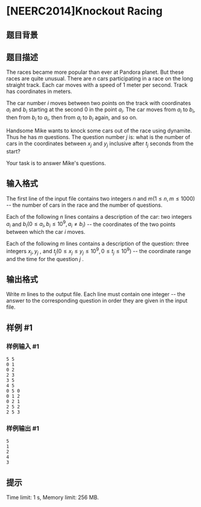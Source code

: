 # [NEERC2014]Knockout Racing

## 题目背景



## 题目描述



The races became more popular than ever at Pandora planet. But these races are quite unusual. There are $n$ cars participating in a race on the long straight track. Each car moves with a speed of $1$ meter per second. Track has coordinates in meters.

The car number $i$ moves between two points on the track with coordinates $a_{i}$ and $b_{i}$ starting at the second $0$ in the point $a_{i}.$ The car moves from $a_{i}$ to $b_{i},$ then from $b_{i}$ to $a_{i},$ then from $a_{i}$ to $b_{i}$ again, and so on.

Handsome Mike wants to knock some cars out of the race using dynamite. Thus he has $m$ questions. The question number $j$ is: what is the number of cars in the coordinates between $x_{j}$ and $y_{j}$ inclusive after $t_{j}$ seconds from the start?

Your task is to answer Mike's questions.



## 输入格式



The first line of the input file contains two integers $n$ and $m (1 \le n , m \le 1000)$ -- the number of cars in the race and the number of questions.

Each of the following $n$ lines contains a description of the car: two integers $a_{i}$ and $b_{i} (0 \le a_{i}, b_{i} \le 10^{9}, a_{i} ≠ b_{i})$ -- the coordinates of the two points between which the car $i$ moves.

Each of the following $m$ lines contains a description of the question: three integers $x_{j} , y_{j}$ , and $t_{j} (0 \le x_{j} \le y_{j} \le 10^{9}, 0 \le t_{j} \le 10^{9})$ -- the coordinate range and the time for the question $j$ .



## 输出格式



Write $m$ lines to the output file. Each line must contain one integer -- the answer to the corresponding question in order they are given in the input file.



## 样例 #1

### 样例输入 #1
```
5 5
0 1
0 2
2 3
3 5
4 5
0 5 0
0 1 2
0 2 1
2 5 2
2 5 3
```

### 样例输出 #1

```
5
1
2
4
3
```

## 提示

Time limit: 1 s, Memory limit: 256 MB. 


